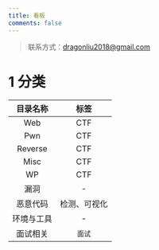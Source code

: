 ```yaml
---
title: 看板
comments: false
---
```


> 联系方式：dragonliu2018@gmail.com
>

# 1 分类

|  目录名称  |     标签     |
| :--------: | :----------: |
|    Web     |     CTF      |
|    Pwn     |     CTF      |
|  Reverse   |     CTF      |
|    Misc    |     CTF      |
|     WP     |     CTF      |
|    漏洞    |      -       |
|  恶意代码  | 检测、可视化 |
| 环境与工具 |      -       |
|  面试相关  |    `面试`    |

